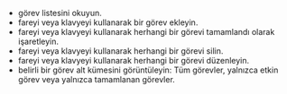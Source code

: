 
- görev listesini okuyun.
- fareyi veya klavyeyi kullanarak bir görev ekleyin.
- fareyi veya klavyeyi kullanarak herhangi bir görevi tamamlandı olarak işaretleyin.
- fareyi veya klavyeyi kullanarak herhangi bir görevi silin.
- fareyi veya klavyeyi kullanarak herhangi bir görevi düzenleyin.
- belirli bir görev alt kümesini görüntüleyin: Tüm görevler, yalnızca etkin görev veya yalnızca tamamlanan görevler.